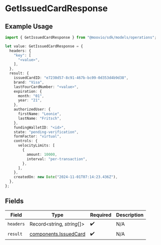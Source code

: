 # GetIssuedCardResponse

## Example Usage

```typescript
import { GetIssuedCardResponse } from "@moovio/sdk/models/operations";

let value: GetIssuedCardResponse = {
  headers: {
    "key": [
      "<value>",
    ],
  },
  result: {
    issuedCardID: "e7230d57-8c91-467b-bc09-0d353d4b9d38",
    brand: "Visa",
    lastFourCardNumber: "<value>",
    expiration: {
      month: "01",
      year: "21",
    },
    authorizedUser: {
      firstName: "Leonie",
      lastName: "Fritsch",
    },
    fundingWalletID: "<id>",
    state: "pending-verification",
    formFactor: "virtual",
    controls: {
      velocityLimits: [
        {
          amount: 10000,
          interval: "per-transaction",
        },
      ],
    },
    createdOn: new Date("2024-11-01T07:14:23.436Z"),
  },
};
```

## Fields

| Field                                                          | Type                                                           | Required                                                       | Description                                                    |
| -------------------------------------------------------------- | -------------------------------------------------------------- | -------------------------------------------------------------- | -------------------------------------------------------------- |
| `headers`                                                      | Record<string, *string*[]>                                     | :heavy_check_mark:                                             | N/A                                                            |
| `result`                                                       | [components.IssuedCard](../../models/components/issuedcard.md) | :heavy_check_mark:                                             | N/A                                                            |